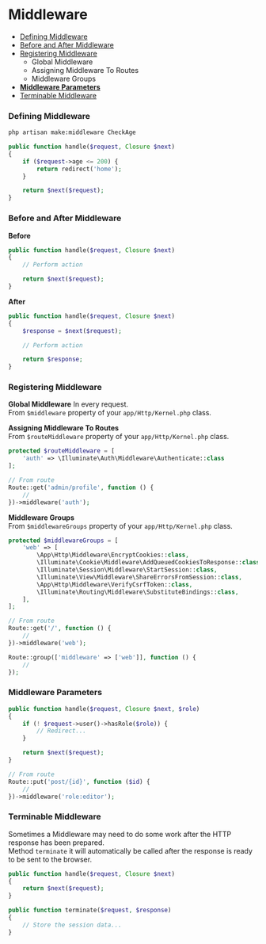 # Middleware

* [Defining Middleware](#defining-middleware)
* [Before and After Middleware](#before-and-after-middleware)
* [Registering Middleware](#registering-middleware)
    * Global Middleware
    * Assigning Middleware To Routes
    * Middleware Groups
* [**Middleware Parameters**](#middleware-parameters)
* [Terminable Middleware](#terminable-middleware)

### Defining Middleware
```bash
php artisan make:middleware CheckAge
```

```php
public function handle($request, Closure $next)
{
    if ($request->age <= 200) {
        return redirect('home');
    }

    return $next($request);
}
```

### Before and After Middleware
**Before**
```php
public function handle($request, Closure $next)
{
    // Perform action

    return $next($request);
}
```
**After**
```php
public function handle($request, Closure $next)
{
    $response = $next($request);

    // Perform action

    return $response;
}
```

### Registering Middleware
**Global Middleware** In every request. <br>
From <code>$middleware</code> property of your <code>app/Http/Kernel.php</code> class.

**Assigning Middleware To Routes** <br>
From <code>$routeMiddleware</code> property of your <code>app/Http/Kernel.php</code> class.
```php
protected $routeMiddleware = [
    'auth' => \Illuminate\Auth\Middleware\Authenticate::class
];

// From route
Route::get('admin/profile', function () {
    //
})->middleware('auth');
```

**Middleware Groups** <br>
From <code>$middlewareGroups</code> property of your <code>app/Http/Kernel.php</code> class.
```php
protected $middlewareGroups = [
    'web' => [
        \App\Http\Middleware\EncryptCookies::class,
        \Illuminate\Cookie\Middleware\AddQueuedCookiesToResponse::class,
        \Illuminate\Session\Middleware\StartSession::class,
        \Illuminate\View\Middleware\ShareErrorsFromSession::class,
        \App\Http\Middleware\VerifyCsrfToken::class,
        \Illuminate\Routing\Middleware\SubstituteBindings::class,
    ],
];

// From route
Route::get('/', function () {
    //
})->middleware('web');

Route::group(['middleware' => ['web']], function () {
    //
});
```

### Middleware Parameters
```php
public function handle($request, Closure $next, $role)
{
    if (! $request->user()->hasRole($role)) {
        // Redirect...
    }

    return $next($request);
}

// From route
Route::put('post/{id}', function ($id) {
    //
})->middleware('role:editor');
```

### Terminable Middleware
Sometimes a Middleware may need to do some work after the HTTP response has been prepared. <br>
Method <code>terminate</code> it will automatically be called after the response is ready to be sent to the browser.
```php
public function handle($request, Closure $next)
{
    return $next($request);
}

public function terminate($request, $response)
{
    // Store the session data...
}
```
